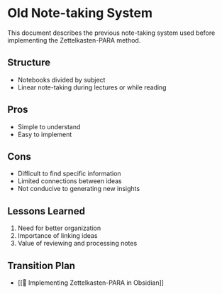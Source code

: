 # Old Note-taking System

This document describes the previous note-taking system used before implementing the Zettelkasten-PARA method.

## Structure
- Notebooks divided by subject
- Linear note-taking during lectures or while reading

## Pros
- Simple to understand
- Easy to implement

## Cons
- Difficult to find specific information
- Limited connections between ideas
- Not conducive to generating new insights

## Lessons Learned
1. Need for better organization
2. Importance of linking ideas
3. Value of reviewing and processing notes

## Transition Plan
- [[🚀 Implementing Zettelkasten-PARA in Obsidian]]